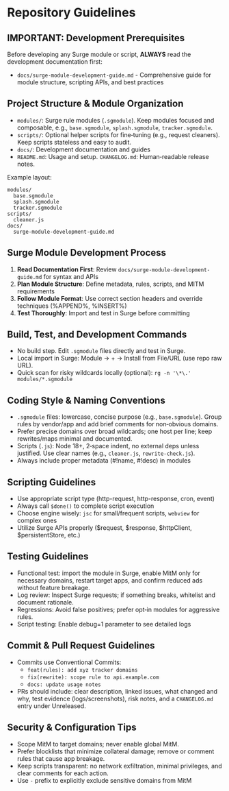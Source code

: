 # Repository Guidelines

## IMPORTANT: Development Prerequisites
Before developing any Surge module or script, **ALWAYS** read the development documentation first:
- `docs/surge-module-development-guide.md` - Comprehensive guide for module structure, scripting APIs, and best practices

## Project Structure & Module Organization
- `modules/`: Surge rule modules (`.sgmodule`). Keep modules focused and composable, e.g., `base.sgmodule`, `splash.sgmodule`, `tracker.sgmodule`.
- `scripts/`: Optional helper scripts for fine‑tuning (e.g., request cleaners). Keep scripts stateless and easy to audit.
- `docs/`: Development documentation and guides
- `README.md`: Usage and setup. `CHANGELOG.md`: Human‑readable release notes.

Example layout:
```
modules/
  base.sgmodule
  splash.sgmodule
  tracker.sgmodule
scripts/
  cleaner.js
docs/
  surge-module-development-guide.md
```

## Surge Module Development Process
1. **Read Documentation First**: Review `docs/surge-module-development-guide.md` for syntax and APIs
2. **Plan Module Structure**: Define metadata, rules, scripts, and MITM requirements
3. **Follow Module Format**: Use correct section headers and override techniques (%APPEND%, %INSERT%)
4. **Test Thoroughly**: Import and test in Surge before committing

## Build, Test, and Development Commands
- No build step. Edit `.sgmodule` files directly and test in Surge.
- Local import in Surge: Module → + → Install from File/URL (use repo raw URL).
- Quick scan for risky wildcards locally (optional): `rg -n '\*\.' modules/*.sgmodule`

## Coding Style & Naming Conventions
- `.sgmodule` files: lowercase, concise purpose (e.g., `base.sgmodule`). Group rules by vendor/app and add brief comments for non‑obvious domains.
- Prefer precise domains over broad wildcards; one host per line; keep rewrites/maps minimal and documented.
- Scripts (`.js`): Node 18+, 2‑space indent, no external deps unless justified. Use clear names (e.g., `cleaner.js`, `rewrite-check.js`).
- Always include proper metadata (#!name, #!desc) in modules

## Scripting Guidelines
- Use appropriate script type (http-request, http-response, cron, event)
- Always call `$done()` to complete script execution
- Choose engine wisely: `jsc` for small/frequent scripts, `webview` for complex ones
- Utilize Surge APIs properly ($request, $response, $httpClient, $persistentStore, etc.)

## Testing Guidelines
- Functional test: import the module in Surge, enable MitM only for necessary domains, restart target apps, and confirm reduced ads without feature breakage.
- Log review: Inspect Surge requests; if something breaks, whitelist and document rationale.
- Regressions: Avoid false positives; prefer opt‑in modules for aggressive rules.
- Script testing: Enable debug=1 parameter to see detailed logs

## Commit & Pull Request Guidelines
- Commits use Conventional Commits:
  - `feat(rules): add xyz tracker domains`
  - `fix(rewrite): scope rule to api.example.com`
  - `docs: update usage notes`
- PRs should include: clear description, linked issues, what changed and why, test evidence (logs/screenshots), risk notes, and a `CHANGELOG.md` entry under Unreleased.

## Security & Configuration Tips
- Scope MitM to target domains; never enable global MitM.
- Prefer blocklists that minimize collateral damage; remove or comment rules that cause app breakage.
- Keep scripts transparent: no network exfiltration, minimal privileges, and clear comments for each action.
- Use `-` prefix to explicitly exclude sensitive domains from MitM